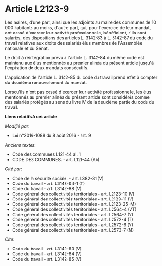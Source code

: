# Article L2123-9

Les maires, d'une part, ainsi que les adjoints au maire des communes de 10 000 habitants au moins, d'autre part, qui, pour
l'exercice de leur mandat, ont cessé d'exercer leur activité professionnelle, bénéficient, s'ils sont salariés, des
dispositions des articles L. 3142-83 à L. 3142-87 du code du travail relatives aux droits des salariés élus membres de
l'Assemblée nationale et du Sénat. 

Le droit à réintégration prévu à l'article L. 3142-84 du même code est maintenu aux élus mentionnés au premier alinéa du
présent article jusqu'à l'expiration de deux mandats consécutifs. 

L'application de l'article L. 3142-85 du code du travail prend effet à compter du deuxième renouvellement du mandat. 

Lorsqu'ils n'ont pas cessé d'exercer leur activité professionnelle, les élus mentionnés au premier alinéa du présent article
sont considérés comme des salariés protégés au sens du livre IV de la deuxième partie du code du travail.

**Liens relatifs à cet article**

_Modifié par_:

  - Loi n°2016-1088 du 8 août 2016 - art. 9

_Anciens textes_:

  - Code des communes L121-44 al. 1
  - CODE DES COMMUNES. - art. L121-44 (Ab)

_Cité par_:

  - Code de la sécurité sociale. - art. L382-31 (V)
  - Code du travail - art. L3142-64-1 (T)
  - Code du travail - art. L3142-88 (V)
  - Code général des collectivités territoriales - art. L2123-10 (V)
  - Code général des collectivités territoriales - art. L2123-11 (V)
  - Code général des collectivités territoriales - art. L2123-25 (M)
  - Code général des collectivités territoriales - art. L2564-4 (VT)
  - Code général des collectivités territoriales - art. L2564-7 (V)
  - Code général des collectivités territoriales - art. L2572-4 (T)
  - Code général des collectivités territoriales - art. L2572-6 (V)
  - Code général des collectivités territoriales - art. L2573-7 (M)

_Cite_:

  - Code du travail - art. L3142-83 (V)
  - Code du travail - art. L3142-84 (V)
  - Code du travail - art. L3142-85 (V)
